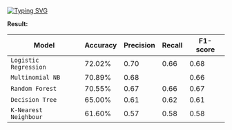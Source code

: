 <a href="https://git.io/typing-svg"><img src="https://readme-typing-svg.demolab.com?font=Fira+Code&weight=600&duration=3000&pause=1000&color=F3F7CF&width=435&lines=Detecting+Bangla+Cyberbullying;using+Machine+Learning" alt="Typing SVG" /></a>

<p dir='auto'><b>Result:</b></p>

| Model| Accuracy|Precision|Recall|F1-score
| --- | --- | --- | --- | --- | 
| `Logistic Regression`| 72.02%| 0.70| 0.66| 0.68|
| `Multinomial NB` | 70.89%| 0.68 ||0.66| 0.67
| `Random Forest` | 70.55%| 0.67| 0.66 |0.67
| `Decision Tree` | 65.00%| 0.61| 0.62| 0.61
| `K-Nearest Neighbour` | 61.60%| 0.57| 0.58| 0.58

    
